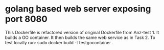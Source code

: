 # golang based web server exposing port 8080
This Dockerfile is refactored version of original Dockerfile from Anz-test 1. It builds a GO container.
It then builds the same web service as in Task 2.
To test locally run: sudo docker build -t testgocontainer .
